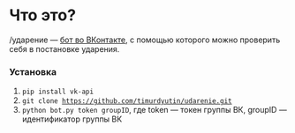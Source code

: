# Что это? 

/ударение — [бот во ВКонтакте](http://vk.com/udarenie "Откроется ссылка, ведущая на бота во ВКонтакте"), с помощью которого можно проверить себя в постановке ударения. 

### Установка
1. <code>pip install vk-api</code>
2. <code>git clone https://github.com/timurdyutin/udarenie.git</code>
3. <code>python bot.py token groupID</code>, где token — токен группы ВК, groupID — идентификатор группы ВК

